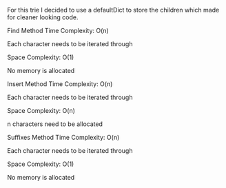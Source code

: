 For this trie I decided to use a defaultDict to store the children which made for cleaner looking code.

Find Method
Time Complexity: O(n)

Each character needs to be iterated through

Space Complexity: O(1)

No memory is allocated

Insert Method
Time Complexity: O(n)

Each character needs to be iterated through

Space Complexity: O(n)

n characters need to be allocated

Suffixes Method
Time Complexity: O(n)

Each character needs to be iterated through

Space Complexity: O(1)

No memory is allocated